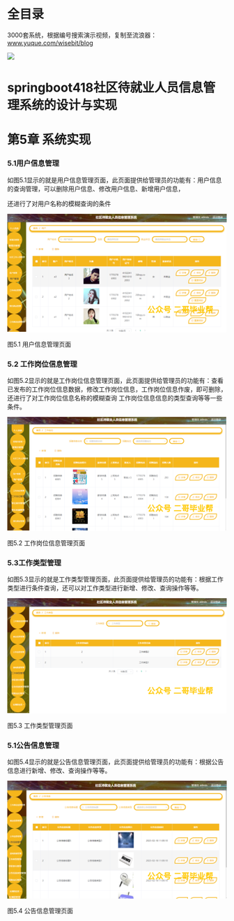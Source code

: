 # 全目录

3000套系统，根据编号搜索演示视频，复制至流浪器：www.yuque.com/wisebit/blog


![](https://bitwise.oss-cn-heyuan.aliyuncs.com/2024/11/06/qq_wechat.png)
# springboot418社区待就业人员信息管理系统的设计与实现
# 第5章 系统实现
### 5.1用户信息管理
如图5.1显示的就是用户信息管理页面，此页面提供给管理员的功能有：用户信息的查询管理，可以删除用户信息、修改用户信息、新增用户信息，

还进行了对用户名称的模糊查询的条件

![](/md/blog.015.png)

图5.1 用户信息管理页面
### 5.2 工作岗位信息管理
如图5.2显示的就是工作岗位信息管理页面，此页面提供给管理员的功能有：查看已发布的工作岗位信息数据，修改工作岗位信息，工作岗位信息作废，即可删除，还进行了对工作岗位信息名称的模糊查询 工作岗位信息信息的类型查询等等一些条件。

![](/md/blog.016.png)


图5.2 工作岗位信息管理页面
### 5.3工作类型管理
如图5.3显示的就是工作类型管理页面，此页面提供给管理员的功能有：根据工作类型进行条件查询，还可以对工作类型进行新增、修改、查询操作等等。

![](/md/blog.017.png)


图5.3 工作类型管理页面
### 5.1公告信息管理
如图5.4显示的就是公告信息管理页面，此页面提供给管理员的功能有：根据公告信息进行新增、修改、查询操作等等。

![](/md/blog.018.png)


图5.4 公告信息管理页面



